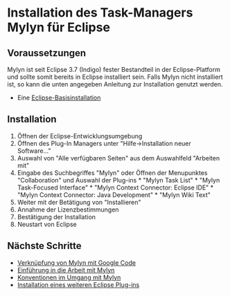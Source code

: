 # Installation des Task-Managers Mylyn für Eclipse #

## Voraussetzungen ##
Mylyn ist seit Eclipse 3.7 (Indigo) fester Bestandteil in der Eclipse-Platform und sollte somit bereits in Eclipse installiert sein. Falls Mylyn nicht installiert ist, so kann die unten angegeben Anleitung zur Installation genutzt werden.

  * Eine [Eclipse-Basisinstallation](Installation_Eclipse.md)

## Installation ##
  1. Öffnen der Eclipse-Entwicklungsumgebung
  1. Öffnen des Plug-In Managers unter "Hilfe->Installation neuer Software..."
  1. Auswahl von "Alle verfügbaren Seiten" aus dem Auswahlfeld "Arbeiten mit"
  1. Eingabe des Suchbegriffes "Mylyn" oder Öffnen der Menupunktes "Collaboration" und Auswahl der Plug-ins
    * "Mylyn Task List"
    * "Mylyn Task-Focused Interface"
    * "Mylyn Context Connector: Eclipse IDE"
    * "Mylyn Context Connector: Java Development"
    * "Mylyn Wiki Text"
  1. Weiter mit der Betätigung von "Installieren"
  1. Annahme der Lizenzbestimmungen
  1. Bestätigung der Installation
  1. Neustart von Eclipse

## Nächste Schritte ##
  * [Verknüpfung von Mylyn mit Google Code](Installation_Eclipse_Mylyn_Google_Connector.md)
  * [Einführung in die Arbeit mit Mylyn](Anleitung_Mylyn.md)
  * [Konventionen im Umgang mit Mylyn](Anleitung_Konvention_Mylyn.md)
  * [Installation eines weiteren Eclipse Plug-ins](Installation_Eclipse_Plugins.md)
